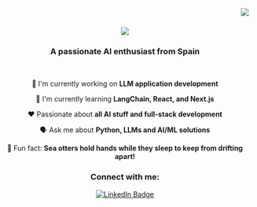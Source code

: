 <img align="right" src="https://img.shields.io/badge/Visitors-10k-purple" />

<h1 align="center">
    <img src="https://readme-typing-svg.herokuapp.com/?font=Pacifico&size=35&center=true&vCenter=true&width=500&height=70&duration=4000&color=9E1CAE&lines=Hello!+🤗;+I'm+Tovi!+🦦;" />
</h1>

<h3 align="center">A passionate AI enthusiast from Spain</h3>

<br/>

<div align="center">
 
 👾 I'm currently working on **LLM application development**
 
 🧠 I'm currently learning **LangChain, React, and Next.js**

 ❤️ Passionate about **all AI stuff and full-stack development**

 🗣️ Ask me about **Python, LLMs and AI/ML solutions**

 🥸 Fun fact: **Sea otters hold hands while they sleep to keep from drifting apart!** 
 
 </div>


<div align="center"> 
  <h3>Connect with me:</h3>
  <a href="https://www.linkedin.com/in/andrea-toval" target="_blank" rel="noopener noreferrer">
    <img src="https://img.shields.io/badge/LinkedIn-800080?style=for-the-badge&logo=linkedin&logoColor=white" alt="LinkedIn Badge"/>
  </a>
</div>



